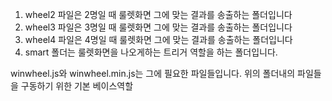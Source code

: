 1. wheel2 파일은 2명일 때 룰렛화면 그에 맞는 결과를 송출하는 폴더입니다            
2. wheel3 파일은 3명일 때 룰렛화면 그에 맞는 결과를 송출하는 폴더입니다      
3. wheel4 파일은 4명일 때 룰렛화면 그에 맞는 결과를 송출하는 폴더입니다   
4. smart 폴더는 룰렛화면을 나오게하는 트리거 역할을 하는 폴더입니다.

winwheel.js와 winwheel.min.js는 그에 필요한 파일들입니다.
위의 폴더내의 파일들을 구동하기 위한 기본 베이스역할 